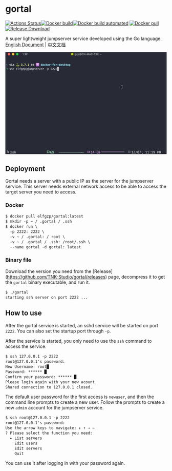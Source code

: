 # gortal

[![Actions Status](https://img.shields.io/github/workflow/status/TNK-Studio/gortal/Build%20release)](https://github.com/TNK-Studio/gortal/actions)[![Docker build](https://img.shields.io/docker/cloud/build/elfgzp/gortal)](https://hub.docker.com/repository/docker/elfgzp/gortal)[![Docker build automated](https://img.shields.io/docker/cloud/automated/elfgzp/gortal)](https://hub.docker.com/repository/docker/elfgzp/gortal)
[![Docker pull](https://img.shields.io/docker/pulls/elfgzp/gortal)](https://hub.docker.com/repository/docker/elfgzp/gortal)[![Release Download](https://img.shields.io/github/downloads/TNK-Studio/gortal/total)](https://github.com/TNK-Studio/gortal/releases)

A super lightweight jumpserver service developed using the Go language. [English Document](./README.md) | [中文文档](./doc/README_CN.md)

![gortal](./doc/gortal.gif)

## Deployment

Gortal needs a server with a public IP as the server for the jumpserver service.
This server needs external network access to be able to access the target server you need to access.

### Docker

```shell
$ docker pull elfgzp/gortal:latest
$ mkdir -p ~ / .gortal / .ssh
$ docker run \
  -p 2222: 2222 \
  -v ~ / .gortal: / root \
  -v ~ / .gortal / .ssh: /root/.ssh \
  --name gortal -d gortal: latest
```

### Binary file

Download the version you need from the [Release] (https://github.com/TNK-Studio/gortal/releases) page, decompress it to get the `gortal` binary executable, and run it.

```shell
$ ./gortal
starting ssh server on port 2222 ...
```

## How to use

After the gortal service is started, an sshd service will be started on port `2222`. You can also set the startup port through `-p`.

After the service is started, you only need to use the `ssh` command to access the service.

```shell
$ ssh 127.0.0.1 -p 2222
root@127.0.0.1's password:
New Username: root█
Password: ****** █
Confirm your password: ****** █
Please login again with your new acount.
Shared connection to 127.0.0.1 closed.
```

The default user password for the first access is `newuser`, and then the command line prompts to create a new user. Follow the prompts to create a new `admin` account for the jumpserver service.

```shell
$ ssh root@127.0.0.1 -p 2222
root@127.0.0.1's password:
Use the arrow keys to navigate: ↓ ↑ → ←
? Please select the function you need:
  ▸ List servers
    Edit users
    Edit servers
    Quit
```

You can use it after logging in with your password again.